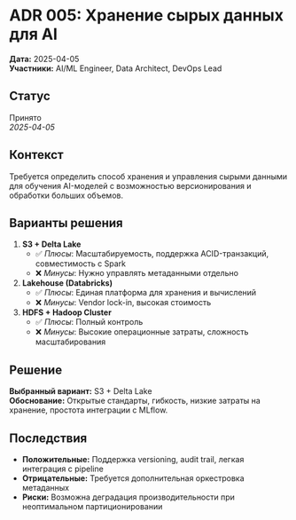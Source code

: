 # ADR 005: Хранение сырых данных для AI

**Дата:** 2025-04-05  
**Участники:** AI/ML Engineer, Data Architect, DevOps Lead

## Статус

Принято  
_2025-04-05_

## Контекст

Требуется определить способ хранения и управления сырыми данными для обучения AI-моделей с возможностью версионирования и обработки больших объемов.

## Варианты решения

1. **S3 + Delta Lake**
   - ✅ _Плюсы_: Масштабируемость, поддержка ACID-транзакций, совместимость с Spark
   - ❌ _Минусы_: Нужно управлять метаданными отдельно
2. **Lakehouse (Databricks)**
   - ✅ _Плюсы_: Единая платформа для хранения и вычислений
   - ❌ _Минусы_: Vendor lock-in, высокая стоимость
3. **HDFS + Hadoop Cluster**
   - ✅ _Плюсы_: Полный контроль
   - ❌ _Минусы_: Высокие операционные затраты, сложность масштабирования

## Решение

**Выбранный вариант:** S3 + Delta Lake  
**Обоснование:** Открытые стандарты, гибкость, низкие затраты на хранение, простота интеграции с MLflow.

## Последствия

- **Положительные:** Поддержка versioning, audit trail, легкая интеграция с pipeline
- **Отрицательные:** Требуется дополнительная оркестровка метаданных
- **Риски:** Возможна деградация производительности при неоптимальном партиционировании
